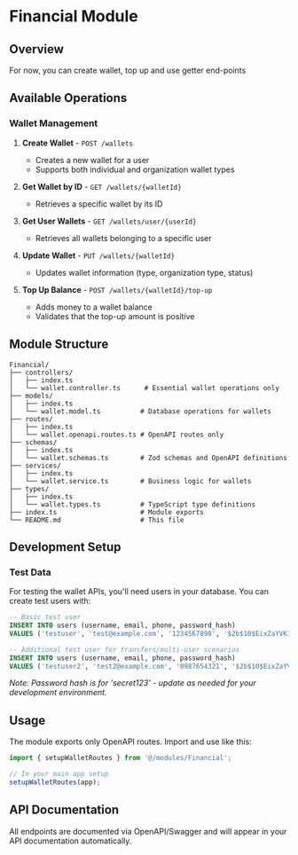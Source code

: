 # Financial Module

## Overview

For now, you can create wallet, top up and use getter end-points

## Available Operations

### Wallet Management

1. **Create Wallet** - `POST /wallets`
   - Creates a new wallet for a user
   - Supports both individual and organization wallet types

2. **Get Wallet by ID** - `GET /wallets/{walletId}`
   - Retrieves a specific wallet by its ID

3. **Get User Wallets** - `GET /wallets/user/{userId}`
   - Retrieves all wallets belonging to a specific user

4. **Update Wallet** - `PUT /wallets/{walletId}`
   - Updates wallet information (type, organization type, status)

5. **Top Up Balance** - `POST /wallets/{walletId}/top-up`
   - Adds money to a wallet balance
   - Validates that the top-up amount is positive

## Module Structure

```
Financial/
├── controllers/
│   ├── index.ts
│   └── wallet.controller.ts      # Essential wallet operations only
├── models/
│   ├── index.ts
│   └── wallet.model.ts          # Database operations for wallets
├── routes/
│   ├── index.ts
│   └── wallet.openapi.routes.ts # OpenAPI routes only
├── schemas/
│   ├── index.ts
│   └── wallet.schemas.ts        # Zod schemas and OpenAPI definitions
├── services/
│   ├── index.ts
│   └── wallet.service.ts        # Business logic for wallets
├── types/
│   ├── index.ts
│   └── wallet.types.ts          # TypeScript type definitions
├── index.ts                     # Module exports
└── README.md                    # This file
```

## Development Setup

### Test Data

For testing the wallet APIs, you'll need users in your database. You can create test users with:

```sql
-- Basic test user
INSERT INTO users (username, email, phone, password_hash)
VALUES ('testuser', 'test@example.com', '1234567890', '$2b$10$EixZaYVK1fsbw1ZfbX3OXePaWxn96p36WQoeG6Lruj3vjPGga31lW');

-- Additional test user for transfers/multi-user scenarios
INSERT INTO users (username, email, phone, password_hash)
VALUES ('testuser2', 'test2@example.com', '0987654321', '$2b$10$EixZaYVK1fsbw1ZfbX3OXePaWxn96p36WQoeG6Lruj3vjPGga31lW');
```

_Note: Password hash is for 'secret123' - update as needed for your development environment._

## Usage

The module exports only OpenAPI routes. Import and use like this:

```typescript
import { setupWalletRoutes } from '@/modules/Financial';

// In your main app setup
setupWalletRoutes(app);
```

## API Documentation

All endpoints are documented via OpenAPI/Swagger and will appear in your API documentation automatically.

